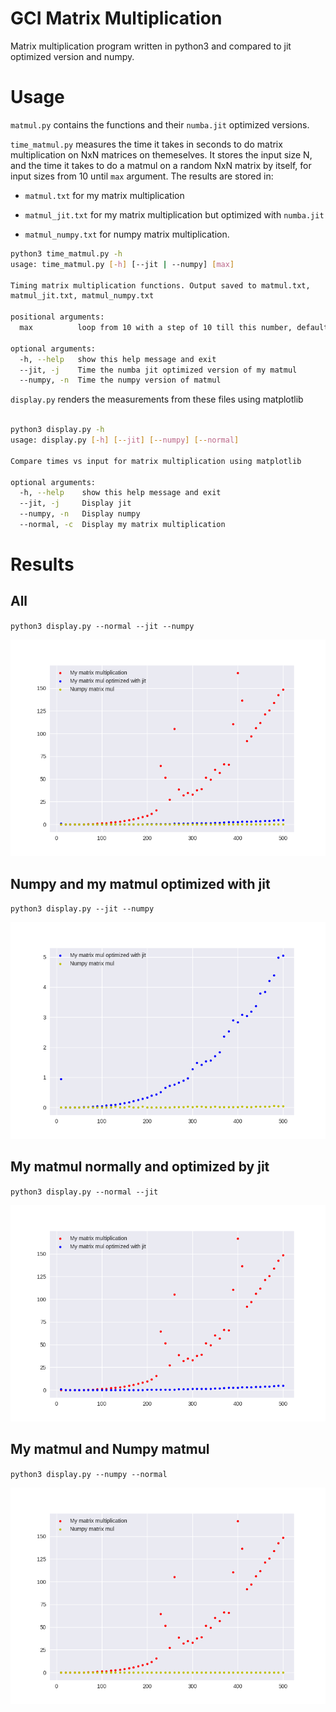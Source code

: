 # GCI Matrix Multiplication

Matrix multiplication program written in python3 and compared to jit optimized version and numpy.

# Usage

`matmul.py` contains the functions and their `numba.jit` optimized versions.

`time_matmul.py` measures the time it takes in seconds to do matrix multiplication on NxN matrices on themeselves. It stores the input size N, and the time it takes to do a matmul on a random NxN matrix by itself, for input sizes from 10 until `max` argument. The results are stored in:

* `matmul.txt` for my matrix multiplication

* `matmul_jit.txt` for my matrix multiplication but optimized with `numba.jit`

* `matmul_numpy.txt` for numpy matrix multiplication.

```bash
python3 time_matmul.py -h
usage: time_matmul.py [-h] [--jit | --numpy] [max]

Timing matrix multiplication functions. Output saved to matmul.txt,
matmul_jit.txt, matmul_numpy.txt

positional arguments:
  max          loop from 10 with a step of 10 till this number, default is 500

optional arguments:
  -h, --help   show this help message and exit
  --jit, -j    Time the numba jit optimized version of my matmul
  --numpy, -n  Time the numpy version of matmul
```

 `display.py` renders the measurements from these files using matplotlib

```bash

python3 display.py -h
usage: display.py [-h] [--jit] [--numpy] [--normal]

Compare times vs input for matrix multiplication using matplotlib

optional arguments:
  -h, --help    show this help message and exit
  --jit, -j     Display jit
  --numpy, -n   Display numpy
  --normal, -c  Display my matrix multiplication
```

# Results

## All

`python3 display.py --normal --jit --numpy`

![All.png](All.png)

## Numpy and my matmul optimized with jit

`python3 display.py --jit --numpy`

![NumpyJit.png](NumpyJit.png)

## My matmul normally and optimized by jit

`python3 display.py --normal --jit`

![JitNormal.png](JitNormal.png)

## My matmul and Numpy matmul

`python3 display.py --numpy --normal`

![NumpyNormal.png](NumpyNormal.png)
